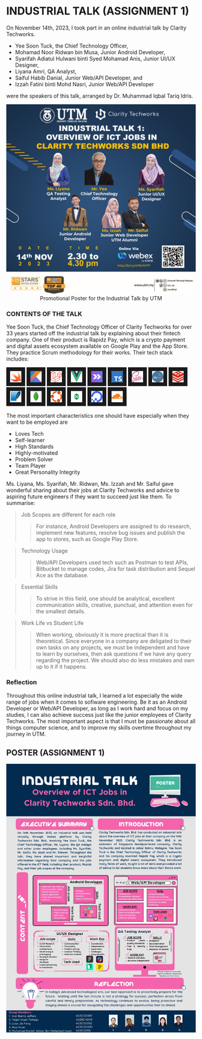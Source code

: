 # INDUSTRIAL TALK (ASSIGNMENT 1)

On November 14th, 2023, I took part in an online industrial talk by Clarity Techworks.

* Yee Soon Tuck, the Chief Technology Officer,
* Mohamad Noor Ridwan bin Musa, Junior Android Developer,
* Syarifah Adiatul Hulwani binti Syed Mohamad Anis, Junior UI/UX Designer,
* Liyana Amri, QA Analyst,
* Saiful Habib Danial, Junior Web/API Developer, and
* Izzah Fatini binti Mohd Nasri, Junior Web/API Developer

were the speakers of this talk, arranged by Dr. Muhammad Iqbal Tariq Idris.

<p align="center">
<img src="https://github.com/dotrovi/UTM-e-Portfolio/blob/main/Industrial%20Talk%20(Assignment%201)/Photos/webexIndustrialTalk.jpg"/> Promotional Poster for the Industrial Talk by UTM
</p>

### CONTENTS OF THE TALK

Yee Soon Tuck, the Chief Technology Officer of Clarity Techworks for over 33 years started off the industrial 
talk by explaining about their fintech company. One of their product is Rapidz Pay, which is a crypto payment
and digital assets ecosystem available on Google Play and the App Store. They practice Scrum methodology for their
works. Their tech stack includes:

<p align="left">
<img src="https://github.com/dotrovi/UTM-e-Portfolio/blob/main/Industrial%20Talk%20(Assignment%201)/Photos/swiftImage.png" width="30" height="30" border="10"/>
<img src="https://github.com/dotrovi/UTM-e-Portfolio/blob/main/Industrial%20Talk%20(Assignment%201)/Photos/kotlinImage.png" width="30" height="30" border="10"/>
<img src="https://github.com/dotrovi/UTM-e-Portfolio/blob/main/Industrial%20Talk%20(Assignment%201)/Photos/laravel.png" width="30" height="30" border="10"/>
<img src="https://github.com/dotrovi/UTM-e-Portfolio/blob/main/Industrial%20Talk%20(Assignment%201)/Photos/vue.png" width="30" height="30" border="10"/>
<img src="https://github.com/dotrovi/UTM-e-Portfolio/blob/main/Industrial%20Talk%20(Assignment%201)/Photos/inertia.png" width="30" height="30" border="10"/>
<img src="https://github.com/dotrovi/UTM-e-Portfolio/blob/main/Industrial%20Talk%20(Assignment%201)/Photos/typescriptImag.png" width="30" height="30" border="10"/>
<img src="https://github.com/dotrovi/UTM-e-Portfolio/blob/main/Industrial%20Talk%20(Assignment%201)/Photos/sassImage.png" width="30" height="30" border="10"/>
<img src="https://github.com/dotrovi/UTM-e-Portfolio/blob/main/Industrial%20Talk%20(Assignment%201)/Photos/mySQLimage.png" width="30" height="30" border="10"/>
<img src="https://github.com/dotrovi/UTM-e-Portfolio/blob/main/Industrial%20Talk%20(Assignment%201)/Photos/redisImage.png" width="30" height="30" border="10"/>
<img src="https://github.com/dotrovi/UTM-e-Portfolio/blob/main/Industrial%20Talk%20(Assignment%201)/Photos/sqliteImage.png" width="30" height="30" border="10"/>
<img src="https://github.com/dotrovi/UTM-e-Portfolio/blob/main/Industrial%20Talk%20(Assignment%201)/Photos/MongoDBImage.png" width="30" height="30" border="10"/>
<img src="https://github.com/dotrovi/UTM-e-Portfolio/blob/main/Industrial%20Talk%20(Assignment%201)/Photos/UbuntuImage.png" width="30" height="30" border="10"/>
<img src="https://github.com/dotrovi/UTM-e-Portfolio/blob/main/Industrial%20Talk%20(Assignment%201)/Photos/nginxImage.png" width="30" height="30" border="10"/>
<img src="https://github.com/dotrovi/UTM-e-Portfolio/blob/main/Industrial%20Talk%20(Assignment%201)/Photos/DigitalOceanImage.png" width="30" height="30" border="10"/>
<img src="https://github.com/dotrovi/UTM-e-Portfolio/blob/main/Industrial%20Talk%20(Assignment%201)/Photos/cloudflareImage.png" width="30" height="30" border="10"/>
</p>

The most important characteristics one should have especially when they want to be employed are
* Loves Tech
* Self-learner
* High Standards
* Highly-motivated
* Problem Solver
* Team Player
* Great Personality Integrity

Ms. Liyana, Ms. Syarifah, Mr. Ridwan, Ms. Izzah and Mr. Saiful gave wonderful sharing about their jobs at
Clarity Techworks and advice to aspiring future engineers if they want to succeed just like them. To summarise:

>Job Scopes are different for each role
>> For instance, Android Developers are assigned to do research, implement new features, resolve bug issues
>> and publish the app to stores, such as Google Play Store.

> Technology Usage
>> Web/API Developers used tech such as Postman to test APIs, Bitbucket to manage codes, Jira for task distribution
>> and Sequel Ace as the database.

> Essential Skills
>> To strive in this field, one should be analytical, excellent communication skills, creative, punctual,
>> and attention even for the smallest details.

> Work Life vs Student Life
>> When working, obviously it is more practical than it is theoretical. Since everyone in a company are deligated to
>> their own tasks on any projects, we must be independent and have to learn by ourselves, then ask questions
>> if we have any query regarding the project. We should also do less mistakes and own up to it if it happens.


### Reflection
Throughout this online industrial talk, I learned a lot especially the wide range of jobs when it comes to sofiware
engineering. Be it as an Android Developer or Web/API Developer, as long as I work hard and focus on my studies,
I can also achieve success just like the junior employees of Clarity Techworks. The most important aspect is that
I must be passionate about all things computer science, and to improve my skills overtime throughout my journey
in UTM.


## POSTER (ASSIGNMENT 1)
<p align="center">
<img src="https://github.com/dotrovi/UTM-e-Portfolio/blob/main/Industrial%20Talk%20(Assignment%201)/Poster%20Group%207%20Assignment%201.jpg"/>
</p>
